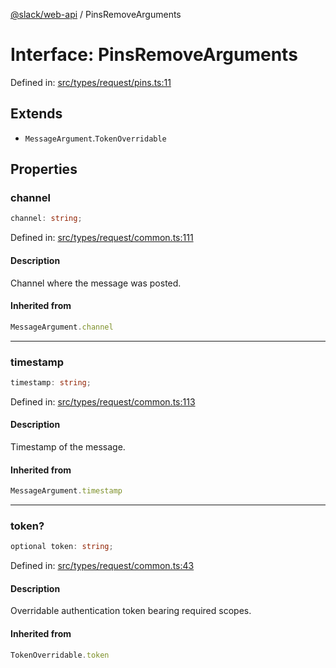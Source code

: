 [@slack/web-api](../index.md) / PinsRemoveArguments

# Interface: PinsRemoveArguments

Defined in: [src/types/request/pins.ts:11](https://github.com/slackapi/node-slack-sdk/blob/main/packages/web-api/src/types/request/pins.ts#L11)

## Extends

- `MessageArgument`.`TokenOverridable`

## Properties

### channel

```ts
channel: string;
```

Defined in: [src/types/request/common.ts:111](https://github.com/slackapi/node-slack-sdk/blob/main/packages/web-api/src/types/request/common.ts#L111)

#### Description

Channel where the message was posted.

#### Inherited from

```ts
MessageArgument.channel
```

***

### timestamp

```ts
timestamp: string;
```

Defined in: [src/types/request/common.ts:113](https://github.com/slackapi/node-slack-sdk/blob/main/packages/web-api/src/types/request/common.ts#L113)

#### Description

Timestamp of the message.

#### Inherited from

```ts
MessageArgument.timestamp
```

***

### token?

```ts
optional token: string;
```

Defined in: [src/types/request/common.ts:43](https://github.com/slackapi/node-slack-sdk/blob/main/packages/web-api/src/types/request/common.ts#L43)

#### Description

Overridable authentication token bearing required scopes.

#### Inherited from

```ts
TokenOverridable.token
```
